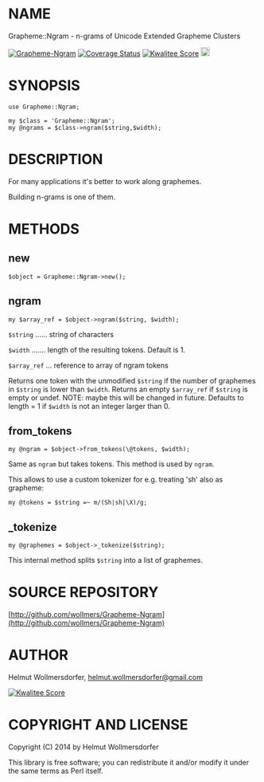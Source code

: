 # NAME

Grapheme::Ngram - n-grams of Unicode Extended Grapheme Clusters

<div>
    <a href="https://travis-ci.org/wollmers/Grapheme-Ngram"><img src="https://travis-ci.org/wollmers/Grapheme-Ngram.png" alt="Grapheme-Ngram"></a>
    <a href='https://coveralls.io/r/wollmers/Grapheme-Ngram?branch=master'><img src='https://coveralls.io/repos/wollmers/Grapheme-Ngram/badge.png?branch=master' alt='Coverage Status' /></a>
    <a href='http://cpants.cpanauthors.org/dist/Grapheme-Ngram'><img src='http://cpants.cpanauthors.org/dist/Grapheme-Ngram.png' alt='Kwalitee Score' /></a>
    <a href="http://badge.fury.io/pl/Grapheme-Ngram"><img src="https://badge.fury.io/pl/Grapheme-Ngram.svg" alt="CPAN version" height="18"></a>
</div>

# SYNOPSIS

    use Grapheme::Ngram;

    my $class = 'Grapheme::Ngram';
    my @ngrams = $class->ngram($string,$width);

# DESCRIPTION

For many applications it's better to work along graphemes.

Building n-grams is one of them.

# METHODS

## new

    $object = Grapheme::Ngram->new();

## ngram

    my $array_ref = $object->ngram($string, $width);

`$string` ...... string of characters

`$width` ....... length of the resulting tokens. Default is 1.

`$array_ref` ... reference to array of ngram tokens

Returns one token with the unmodified `$string` if the number of graphemes in `$string` is lower than `$width`.
Returns an empty `$array_ref` if `$string` is empty or undef. NOTE: maybe this will be changed in future.
Defaults to length = 1 if `$width` is not an integer larger than 0.

## from\_tokens

    my @ngram = $object->from_tokens(\@tokens, $width);

Same as `ngram` but takes tokens. This method is used by `ngram`.

This allows to use a custom tokenizer for e.g. treating 'sh' also as grapheme:

    my @tokens = $string =~ m/(Sh|sh|\X)/g;

## \_tokenize

    my @graphemes = $object->_tokenize($string);

This internal method splits `$string` into a list of graphemes.

# SOURCE REPOSITORY

[http://github.com/wollmers/Grapheme-Ngram](http://github.com/wollmers/Grapheme-Ngram)

# AUTHOR

Helmut Wollmersdorfer, <helmut.wollmersdorfer@gmail.com>

<div>
    <a href='http://cpants.cpanauthors.org/author/wollmers'><img src='http://cpants.cpanauthors.org/author/wollmers.png' alt='Kwalitee Score' /></a>
</div>

# COPYRIGHT AND LICENSE

Copyright (C) 2014 by Helmut Wollmersdorfer

This library is free software; you can redistribute it and/or modify
it under the same terms as Perl itself.
